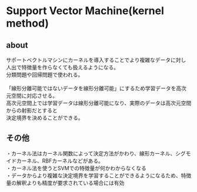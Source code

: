 # Support Vector Machine(kernel method)
## about
サポートベクトルマシンにカーネルを導入することでより複雑なデータに対し<br>
人出で特徴量を作らなくても扱えるようになる。<br>
分類問題や回帰問題で使われる。<br>
<br>
「線形分離可能ではないデータを線形分離可能」にするため学習データを高次元空間に対応させる。<br>
高次元空間上では学習データは線形分離可能になり、実際のデータは高次元空間からの射影だとすると<br>
決定境界を決めることができる。<br>


## その他
・カーネル法はカーネル関数によって決定方法がかわり、線形カーネル、シグモイドカーネル、RBFカーネルなどがある。<br>
・カーネル法を使うとSVMでの特徴量が何かわからなくなる<br>
・データからより複雑な決定境界を学習することができるようになるため、特徴量の解釈よりも精度が要求されている場合には有効<br>

